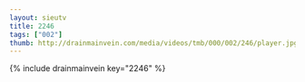 ```yaml
--- 
layout: sieutv
title: 2246
tags: ["002"]
thumb: http://drainmainvein.com/media/videos/tmb/000/002/246/player.jpg
---
```

{% include drainmainvein key="2246" %} 
